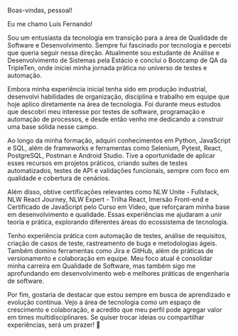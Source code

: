 Boas-vindas, pessoal!

Eu me chamo Luis Fernando!

Sou um entusiasta da tecnologia em transição para a área de Qualidade de Software e Desenvolvimento. Sempre fui fascinado por tecnologia e percebi que queria seguir nessa direção. Atualmente sou estudante de Análise e Desenvolvimento de Sistemas pela Estácio e concluí o Bootcamp de QA da TripleTen, onde iniciei minha jornada prática no universo de testes e automação.

Embora minha experiência inicial tenha sido em produção industrial, desenvolvi habilidades de organização, disciplina e trabalho em equipe que hoje aplico diretamente na área de tecnologia. Foi durante meus estudos que descobri meu interesse por testes de software, programação e automação de processos, e desde então venho me dedicando a construir uma base sólida nesse campo.

Ao longo da minha formação, adquiri conhecimentos em Python, JavaScript e SQL, além de frameworks e ferramentas como Selenium, Pytest, React, PostgreSQL, Postman e Android Studio. Tive a oportunidade de aplicar esses recursos em projetos práticos, criando suítes de testes automatizados, testes de API e validações funcionais, sempre com foco em qualidade e cobertura de cenários.

Além disso, obtive certificações relevantes como NLW Unite - Fullstack, NLW React Journey, NLW Expert - Trilha React, Imersão Front-end e Certificado de JavaScript pelo Curso em Vídeo, que reforçaram minha base em desenvolvimento e qualidade. Essas experiências me ajudaram a unir teoria e prática, explorando diferentes áreas do ecossistema de tecnologia.

Tenho experiência prática com automação de testes, análise de requisitos, criação de casos de teste, rastreamento de bugs e metodologias ágeis. Também domino ferramentas como Jira e GitHub, além de práticas de versionamento e colaboração em equipe. Meu foco atual é consolidar minha carreira em Qualidade de Software, mas também sigo me aprofundando em desenvolvimento web e melhores práticas de engenharia de software.

Por fim, gostaria de destacar que estou sempre em busca de aprendizado e evolução contínua. Vejo a área de tecnologia como um espaço de crescimento e colaboração, e acredito que meu perfil pode agregar valor em times multidisciplinares. Se quiser trocar ideias ou compartilhar experiências, será um prazer! 🚀


